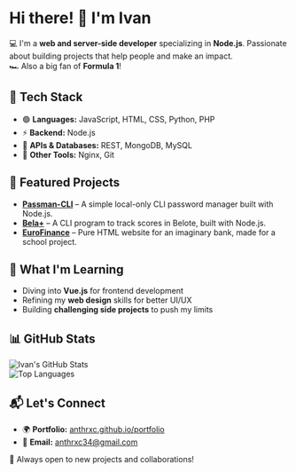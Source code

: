 # Hi there! 👋 I'm Ivan

💻 I'm a **web and server-side developer** specializing in **Node.js**. Passionate about building projects that help people and make an impact.  
🏎️ Also a big fan of **Formula 1**!  

## 🔧 Tech Stack
  - 🟢 **Languages:** JavaScript, HTML, CSS, Python, PHP  
  - ⚡ **Backend:** Node.js  
  - 📡 **APIs & Databases:** REST, MongoDB, MySQL  
  - 🚀 **Other Tools:** Nginx, Git  

## 🚀 Featured Projects
  - **[Passman-CLI](https://github.com/anthrxc/passman-cli)** – A simple local-only CLI password manager built with Node.js.    
  - **[Bela+](https://github.com/anthrxc/belaplus)** – A CLI program to track scores in Belote, built with Node.js.  
  - **[EuroFinance](https://github.com/anthrxc/eurofinance)** – Pure HTML website for an imaginary bank, made for a school project.  

## 📖 What I'm Learning  
  - Diving into **Vue.js** for frontend development  
  - Refining my **web design** skills for better UI/UX  
  - Building **challenging side projects** to push my limits  

## 📊 GitHub Stats
![Ivan's GitHub Stats](https://github-readme-stats.vercel.app/api?username=anthrxc&show_icons=true&theme=dark)  
![Top Languages](https://github-readme-stats.vercel.app/api/top-langs/?username=anthrxc&layout=compact&theme=dark)  

## 📬 Let's Connect
  - 🌍 **Portfolio:** [anthrxc.github.io/portfolio](https://anthrxc.github.io/portfolio/)  
  - 📧 **Email:** anthrxc34@gmail.com  

🚀 Always open to new projects and collaborations!
